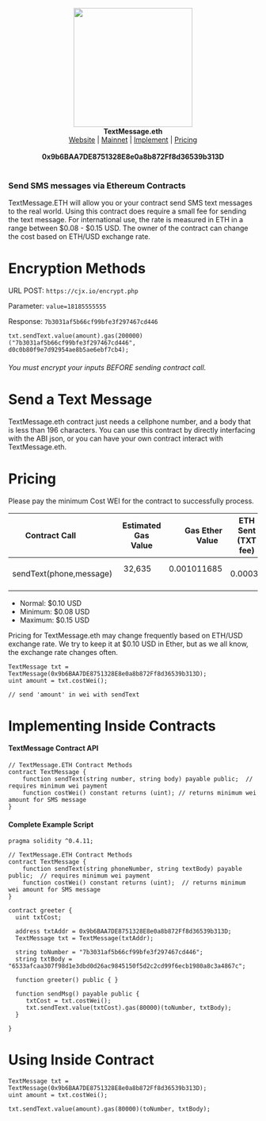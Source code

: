 <p align="center">
  <img width="240" src="http://i.imgur.com/OhQ1ngW.png"><br>
    <b>TextMessage.eth</b><br>
  <a href="https://hunterlong.github.io/textmessage.eth">Website</a> |
  <a href="https://etherscan.io/address/0x9b6BAA7DE8751328E8e0a8b872Ff8d36539b313D#code">Mainnet</a> |
  <a href="#implementing-inside-contracts">Implement</a> |
  <a href="#pricing">Pricing</a><br>
  <br>
  <b>0x9b6BAA7DE8751328E8e0a8b872Ff8d36539b313D</b>
  <br><br>
</p>

### Send SMS messages via Ethereum Contracts

</center>

TextMessage.ETH will allow you or your contract send SMS text messages to the real world. Using this contract does require a small fee for sending the text message. For international use, the rate is measured in ETH in a range between $0.08 - $0.15 USD. The owner of the contract can change the cost based on ETH/USD exchange rate.

# Encryption Methods

URL POST: `https://cjx.io/encrypt.php`

Parameter: `value=18185555555`

Response: `7b3031af5b66cf99bfe3f297467cd446`

```
txt.sendText.value(amount).gas(200000)("7b3031af5b66cf99bfe3f297467cd446", d0c0b80f9e7d92954ae8b5ae6ebf7cb4);
```
###### You must encrypt your inputs BEFORE sending contract call. 

# Send a Text Message
TextMessage.eth contract just needs a cellphone number, and a body that is less than 196 characters. You can use this contract by directly interfacing with the ABI json, or you can have your own contract interact with TextMessage.eth.

# Pricing
Please pay the minimum Cost WEI for the contract to successfully process.

| Contract Call             | Estimated Gas Value | Gas Ether Value        | ETH Sent (TXT fee)      |
| ------------------------- |:-------------------:| ------------------:| ----------------------- |
| sendText(phone,message)   | 32,635              | 0.001011685        |       0.00039           |

- Normal: $0.10 USD
- Minimum: $0.08 USD
- Maximum: $0.15 USD

Pricing for TextMessage.eth may change frequently based on ETH/USD exchange rate. We try to keep it at $0.10 USD in Ether, but as we all know, the exchange rate changes often. 
```
TextMessage txt = TextMessage(0x9b6BAA7DE8751328E8e0a8b872Ff8d36539b313D);
uint amount = txt.costWei();

// send 'amount' in wei with sendText
```


# Implementing Inside Contracts

#### TextMessage Contract API
```
// TextMessage.ETH Contract Methods
contract TextMessage {
    function sendText(string number, string body) payable public;  // requires minimum wei payment
    function costWei() constant returns (uint); // returns minimum wei amount for SMS message
}
```

#### Complete Example Script
```
pragma solidity ^0.4.11;

// TextMessage.ETH Contract Methods
contract TextMessage {
    function sendText(string phoneNumber, string textBody) payable public;  // requires minimum wei payment
    function costWei() constant returns (uint);  // returns minimum wei amount for SMS message
}

contract greeter {
  uint txtCost;
  
  address txtAddr = 0x9b6BAA7DE8751328E8e0a8b872Ff8d36539b313D;
  TextMessage txt = TextMessage(txtAddr);
  
  string toNumber = "7b3031af5b66cf99bfe3f297467cd446";
  string txtBody = "6533afcaa307f98d1e3dbd0d26ac9845150f5d2c2cd99f6ecb1980a8c3a4867c";
  
  function greeter() public { }

  function sendMsg() payable public {
     txtCost = txt.costWei();
     txt.sendText.value(txtCost).gas(80000)(toNumber, txtBody);
  }
  
}
```


# Using Inside Contract

```
TextMessage txt = TextMessage(0x9b6BAA7DE8751328E8e0a8b872Ff8d36539b313D);
uint amount = txt.costWei();

txt.sendText.value(amount).gas(80000)(toNumber, txtBody);
```
